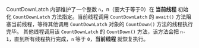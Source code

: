 CountDownLatch 内部维护了一个整数 `n`，n（要大于等于0）在 **当前线程** 初始化 `CountDownLatch` 方法指定。当前线程调用 `CountDownLatch` 的 `await()` 方法阻塞当前线程，等待其他调用 `CountDownLatch` 对象的 `CountDown()` 方法的线程执行完毕。 其他线程调用该 `CountDownLatch` 的 `CountDown()` 方法，该方法会把 `n-1`，直到所有线程执行完成，`n` 等于 `0`，**当前线程** 就恢复执行。